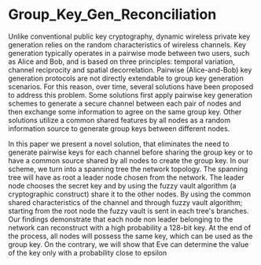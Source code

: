 # Group_Key_Gen_Reconciliation
Unlike conventional public key cryptography, dynamic wireless private key generation relies on the random characteristics of wireless channels. Key generation typically operates in a pairwise mode between two users, such as Alice and Bob, and is based on three principles: temporal variation, channel reciprocity and spatial decorrelation. Pairwise (Alice-and-Bob) key generation protocols are not directly extendable to group key generation scenarios. 
For this reason, over time, several solutions have been proposed to address this problem. Some solutions  first apply pairwise key generation schemes to generate a secure channel between each pair of nodes and then exchange some information to agree on the same group key.
Other solutions utilize a common shared features by all nodes as a random information source to generate group keys between different nodes.

In this paper we present a novel solution, that eliminates the need to generate pairwise keys for each channel before sharing the group key or to have a common source shared by all nodes to create the group key. In our scheme, we turn into a spanning tree the network topology. The spanning tree will have as root a leader node  chosen from the network. The leader node chooses the secret key and by using the fuzzy vault algorithm (a cryptographic construct) share it to the other nodes. By using the common shared characteristics of the channel and through fuzzy vault algorithm; starting from the root node the fuzzy vault is sent in each tree's branches. Our findings demonstrate that each node non leader belonging to the network can reconstruct with a high probability a 128-bit key. At the end of the process, all nodes will possess the same key, which can be used as the group key. On the contrary, we will show that Eve can determine the value of the key only with a probability close to epsilon
